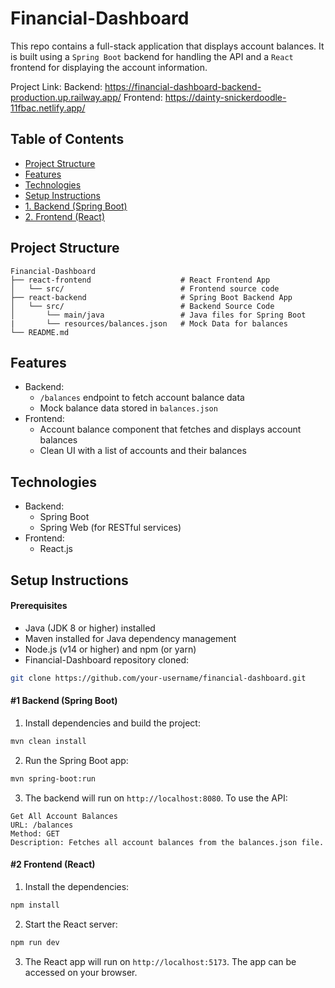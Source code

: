# Financial-Dashboard

This repo contains a full-stack application that displays account balances. It is built using a `Spring Boot` backend for handling the API and a `React` frontend for displaying the account information.

Project Link:
Backend: https://financial-dashboard-backend-production.up.railway.app/
Frontend: https://dainty-snickerdoodle-11fbac.netlify.app/

## Table of Contents

- [Project Structure](#project-structure)
- [Features](#features)
- [Technologies](#technologies)
- [Setup Instructions](#setup-instructions)
- [1. Backend (Spring Boot)](#1-backend-spring-boot)
- [2. Frontend (React)](#2-frontend-react)

## Project Structure

```
Financial-Dashboard
├── react-frontend                    # React Frontend App
│   └── src/                          # Frontend source code
├── react-backend                     # Spring Boot Backend App
│   └── src/                          # Backend Source Code
│       └── main/java                 # Java files for Spring Boot
|       └── resources/balances.json   # Mock Data for balances
└── README.md
```

## Features

- Backend:
  - `/balances` endpoint to fetch account balance data
  - Mock balance data stored in `balances.json`
- Frontend:
  - Account balance component that fetches and displays account balances
  - Clean UI with a list of accounts and their balances

## Technologies

- Backend:
  - Spring Boot
  - Spring Web (for RESTful services)
- Frontend:
  - React.js

## Setup Instructions

#### Prerequisites

- Java (JDK 8 or higher) installed
- Maven installed for Java dependency management
- Node.js (v14 or higher) and npm (or yarn)
- Financial-Dashboard repository cloned:

```bash
git clone https://github.com/your-username/financial-dashboard.git
```

#### #1 Backend (Spring Boot)

1. Install dependencies and build the project:

```bash
mvn clean install
```

2. Run the Spring Boot app:

```bash
mvn spring-boot:run
```

3. The backend will run on `http://localhost:8080`. To use the API:

```
Get All Account Balances
URL: /balances
Method: GET
Description: Fetches all account balances from the balances.json file.
```

#### #2 Frontend (React)

1. Install the dependencies:

```bash
npm install
```

2. Start the React server:

```bash
npm run dev
```

3. The React app will run on `http://localhost:5173`. The app can be accessed on your browser.
